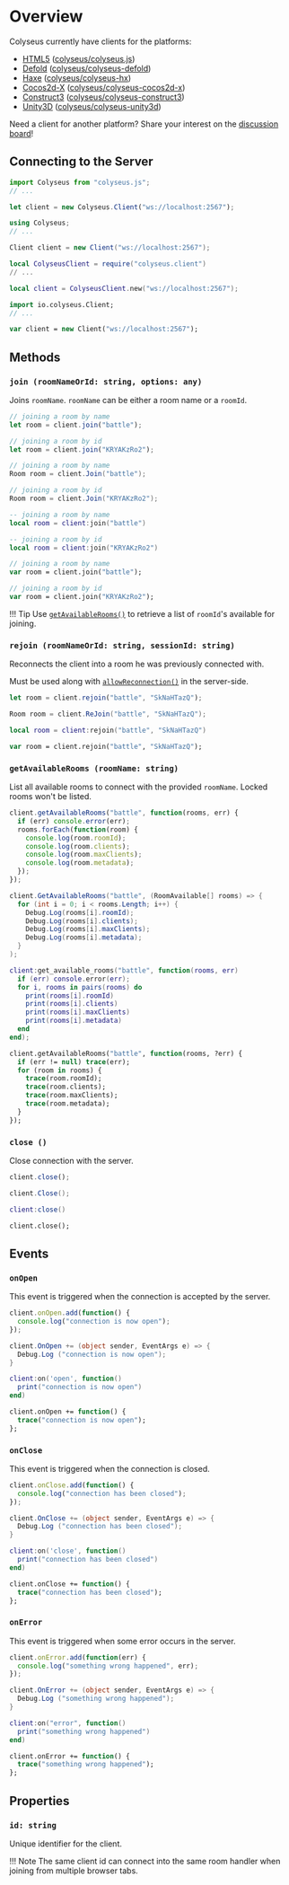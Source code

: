 # Overview

Colyseus currently have clients for the platforms:

- [HTML5](/getting-started/javascript-client) ([colyseus/colyseus.js](https://github.com/colyseus/colyseus.js))
- [Defold](/getting-started/defold-client) ([colyseus/colyseus-defold](https://github.com/colyseus/colyseus-defold))
- [Haxe](/getting-started/haxe-client) ([colyseus/colyseus-hx](https://github.com/colyseus/colyseus-hx))
- [Cocos2d-X](/getting-started/cocos2dx-client) ([colyseus/colyseus-cocos2d-x](https://github.com/colyseus/colyseus-cocos2d-x))
- [Construct3](/getting-started/construct3-client) ([colyseus/colyseus-construct3](https://github.com/colyseus/colyseus-construct3))
- [Unity3D](/getting-started/unity3d-client) ([colyseus/colyseus-unity3d](https://github.com/colyseus/colyseus-unity3d))

Need a client for another platform? Share your interest on the [discussion board](https://discuss.colyseus.io/)!

## Connecting to the Server

```typescript fct_label="JavaScript"
import Colyseus from "colyseus.js";
// ...

let client = new Colyseus.Client("ws://localhost:2567");
```

```csharp fct_label="C#"
using Colyseus;
// ...

Client client = new Client("ws://localhost:2567");
```

```lua fct_label="lua"
local ColyseusClient = require("colyseus.client")
// ...

local client = ColyseusClient.new("ws://localhost:2567");
```

```haxe fct_label="Haxe"
import io.colyseus.Client;
// ...

var client = new Client("ws://localhost:2567");
```

## Methods

### `join (roomNameOrId: string, options: any)`

Joins `roomName`. `roomName` can be either a room name or a `roomId`.

```typescript fct_label="JavaScript"
// joining a room by name
let room = client.join("battle");

// joining a room by id
let room = client.join("KRYAKzRo2");
```

```csharp fct_label="C#"
// joining a room by name
Room room = client.Join("battle");

// joining a room by id
Room room = client.Join("KRYAKzRo2");
```

```lua fct_label="lua"
-- joining a room by name
local room = client:join("battle")

-- joining a room by id
local room = client:join("KRYAKzRo2")
```

```haxe fct_label="Haxe"
// joining a room by name
var room = client.join("battle");

// joining a room by id
var room = client.join("KRYAKzRo2");
```

!!! Tip
    Use [`getAvailableRooms()`](#getavailablerooms-roomname-string) to retrieve a list of `roomId`'s available for joining.

### `rejoin (roomNameOrId: string, sessionId: string)`

Reconnects the client into a room he was previously connected with.

Must be used along with [`allowReconnection()`](/server/room#allowreconnection-client-seconds) in the server-side.

```typescript fct_label="JavaScript"
let room = client.rejoin("battle", "SkNaHTazQ");
```

```csharp fct_label="C#"
Room room = client.ReJoin("battle", "SkNaHTazQ");
```

```lua fct_label="lua"
local room = client:rejoin("battle", "SkNaHTazQ")
```

```haxe fct_label="Haxe"
var room = client.rejoin("battle", "SkNaHTazQ");
```

### `getAvailableRooms (roomName: string)`

List all available rooms to connect with the provided `roomName`. Locked rooms
won't be listed.

```typescript fct_label="JavaScript"
client.getAvailableRooms("battle", function(rooms, err) {
  if (err) console.error(err);
  rooms.forEach(function(room) {
    console.log(room.roomId);
    console.log(room.clients);
    console.log(room.maxClients);
    console.log(room.metadata);
  });
});
```

```csharp fct_label="C#"
client.GetAvailableRooms("battle", (RoomAvailable[] rooms) => {
  for (int i = 0; i < rooms.Length; i++) {
    Debug.Log(rooms[i].roomId);
    Debug.Log(rooms[i].clients);
    Debug.Log(rooms[i].maxClients);
    Debug.Log(rooms[i].metadata);
  }
);
```

```lua fct_label="lua"
client:get_available_rooms("battle", function(rooms, err)
  if (err) console.error(err);
  for i, rooms in pairs(rooms) do
    print(rooms[i].roomId)
    print(rooms[i].clients)
    print(rooms[i].maxClients)
    print(rooms[i].metadata)
  end
end);
```

```haxe fct_label="Haxe"
client.getAvailableRooms("battle", function(rooms, ?err) {
  if (err != null) trace(err);
  for (room in rooms) {
    trace(room.roomId);
    trace(room.clients);
    trace(room.maxClients);
    trace(room.metadata);
  }
});
```

### `close ()`

Close connection with the server.

```typescript fct_label="JavaScript"
client.close();
```

```csharp fct_label="C#"
client.Close();
```

```lua fct_label="lua"
client:close()
```

```haxe fct_label="Haxe"
client.close();
```

## Events

### `onOpen`

This event is triggered when the connection is accepted by the server.

```typescript fct_label="JavaScript"
client.onOpen.add(function() {
  console.log("connection is now open");
});
```

```csharp fct_label="C#"
client.OnOpen += (object sender, EventArgs e) => {
  Debug.Log ("connection is now open");
}
```

```lua fct_label="lua"
client:on('open', function()
  print("connection is now open")
end)
```

```haxe fct_label="Haxe"
client.onOpen += function() {
  trace("connection is now open");
};
```

### `onClose`

This event is triggered when the connection is closed.

```typescript fct_label="JavaScript"
client.onClose.add(function() {
  console.log("connection has been closed");
});
```

```csharp fct_label="C#"
client.OnClose += (object sender, EventArgs e) => {
  Debug.Log ("connection has been closed");
}
```

```lua fct_label="lua"
client:on('close', function()
  print("connection has been closed")
end)
```

```haxe fct_label="Haxe"
client.onClose += function() {
  trace("connection has been closed");
};
```

### `onError`

This event is triggered when some error occurs in the server.

```typescript fct_label="JavaScript"
client.onError.add(function(err) {
  console.log("something wrong happened", err);
});
```

```csharp fct_label="C#"
client.OnError += (object sender, EventArgs e) => {
  Debug.Log ("something wrong happened");
}
```

```lua fct_label="lua"
client:on("error", function()
  print("something wrong happened")
end)
```

```haxe fct_label="Haxe"
client.onError += function() {
  trace("something wrong happened");
};
```

<!-- TODO: document raw `onMessage` -->
<!-- ### `onMessage` -->

## Properties

### `id: string`

Unique identifier for the client.

!!! Note
    The same client id can connect into the same room handler when joining from multiple browser tabs.
